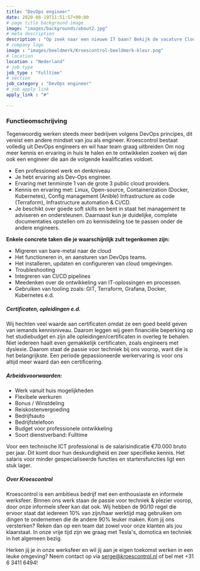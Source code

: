 ```yaml
---
title: "DevOps engineer"
date: 2020-08-19T11:51:57+00:00
# page title background image
image: "images/backgrounds/about2.jpg"
# meta description
description : "Op zoek naar een nieuwe IT baan? Bekijk de vacature Cloud engineer van Kroescontrol. Bekijk welke vacatures er open staan en solliciteer direct!"
# company logo
image : "images/beeldmerk/Kroescontrol-beeldmerk-kleur.png"
# location
location : "Nederland"
# job type
job_type : "Fulltime"
# section
job_category : "DevOps engineer"
# job apply link
apply_link : "#"

---
```

### Functieomschrijving
Tegenwoordig werken steeds meer bedrijven volgens DevOps principes, dit vereist een andere mindset van jou als engineer. Kroescontrol bestaat volledig uit DevOps engineers en wil haar team graag uitbreiden  Om nog meer kennis en ervaring in huis te halen en te ontwikkelen zoeken wij dan ook een engineer die aan de volgende kwalificaties voldoet.

* Een professioneel werk en denkniveau
* Je hebt ervaring als Dev-Ops engineer.
* Ervaring met tenminste 1 van de grote 3 public cloud providers.
* Kennis en ervaring met: Linux, Open-source, Containerization (Docker, Kubernetes), Config management (Anible) Infrastructure as code (Terraform), Infrastructure automation & Ci/CD.
* Je beschikt over goede soft skills en bent in staat het management te adviseren en ondersteunen. Daarnaast kun je duidelijke, complete documentaties opstellen om zo kennisdeling toe te passen onder de andere engineers.


**Enkele concrete taken die je waarschijnlijk zult tegenkomen zijn:**

* Migreren van bare-metal naar de cloud
* Het functioneren in, en aansturen van DevOps teams.
* Het installeren, updaten en configureren van cloud omgevingen.
* Troubleshooting
* Integreren van CI/CD pipelines
* Meedenken over de ontwikkeling van IT-oplossingen en processen.
* Gebruiken van tooling zoals: GIT, Terraform, Grafana, Docker, Kubernetes e.d.

##### Certificaten, opleidingen e.d.

Wij hechten veel waarde aan certificaten omdat ze een goed beeld geven van iemands kennisniveau. Daarom leggen wij geen financiële beperking op het studiebudget en zijn alle opleidingen/certificaten in overleg te behalen. Niet iedereen haalt even gemakkelijk certificaten, zoals engineers met dyslexie. Daarom staat de passie voor techniek bij ons voorop, want die is het belangrijkste. Een periode gepassioneerde werkervaring is voor ons altijd meer waard dan een certificering.


##### Arbeidsvoorwaarden:

* Werk vanuit huis mogelijkheden
* Flexibele werkuren
* Bonus / Winstdeling
* Reiskostenvergoeding
* Bedrijfsauto
* Bedrijfstelefoon
* Budget voor professionele ontwikkeling
* Soort dienstverband: Fulltime

Voor een technische ICT professional is de salarisindicatie €70.000 bruto per jaar. Dit komt door hun deskundigheid en zeer specifieke kennis. Het salaris voor minder gespecialiseerde functies en startersfuncties ligt een stuk lager.

##### Over Kroescontrol

Kroescontrol is een ambitieus bedrijf met een enthousiaste en informele werksfeer. Binnen ons werk staan de passie voor techniek & plezier voorop, door onze informele sfeer kan dat ook. Wij hebben de 90/10 regel die ervoor staat dat iedereen 10% van zijn/haar werktijd mag gebruiken om dingen te ondernemen die de andere 90% leuker maken. Kom jij ons versterken? Reken dan op een team dat zowel voor onze klanten als jou klaarstaat. In onze vrije tijd zijn we graag met Tesla's, domotica en techniek in het algemeen bezig.

Herken jij je in onze werksfeer en wil jij aan je eigen toekomst werken in een leuke omgeving? Neem contact op via serge@kroescontrol.nl of bel met +31 6 3411 6494!
